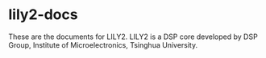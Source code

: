 lily2-docs
==========

These are the documents for LILY2. LILY2 is a DSP core developed by DSP Group, Institute of Microelectronics, Tsinghua University.
